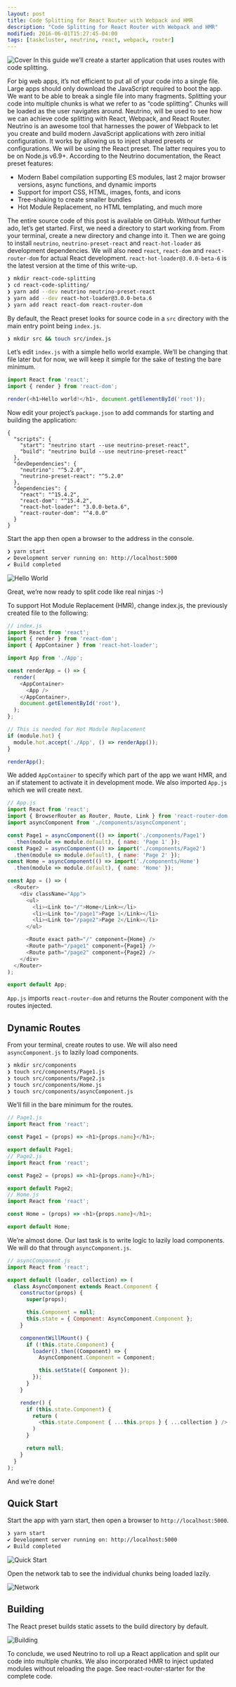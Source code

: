 ```yaml
---
layout: post
title: Code Splitting for React Router with Webpack and HMR
description: "Code Splitting for React Router with Webpack and HMR"
modified: 2016-06-01T15:27:45-04:00
tags: [taskcluster, neutrino, react, webpack, router]
---
```

![Cover](/assets/images/code-splitting/cover-picture.jpeg)
In this guide we’ll create a starter application that uses routes with code splitting.

For big web apps, it’s not efficient to put all of your code into a single file. Large apps should only download the JavaScript required to boot the app. We want to be able to break a single file into many fragments. Splitting your code into multiple chunks is what we refer to as “code splitting”. Chunks will be loaded as the user navigates around.
Neutrino, will be used to see how we can achieve code splitting with React, Webpack, and React Router. Neutrino is an awesome tool that harnesses the power of Webpack to let you create and build modern JavaScript applications with zero initial configuration. It works by allowing us to inject shared presets or configurations. We will be using the React preset. The latter requires you to be on Node.js v6.9+. According to the Neutrino documentation, the React preset features:

- Modern Babel compilation supporting ES modules, last 2 major browser versions, async functions, and dynamic imports
- Support for import CSS, HTML, images, fonts, and icons
- Tree-shaking to create smaller bundles
- Hot Module Replacement, no HTML templating, and much more

The entire source code of this post is available on GitHub. Without further ado, let’s get started.
First, we need a directory to start working from. From your terminal, create a new directory and change into it. Then we are going to install `neutrino`, `neutrino-preset-react` and `react-hot-loader` as development dependencies. We will also need `react`, `react-dom` and `react-router-dom` for actual React development. `react-hot-loader@3.0.0-beta-6` is the latest version at the time of this write-up.

```bash
❯ mkdir react-code-splitting
❯ cd react-code-splitting/
❯ yarn add --dev neutrino neutrino-preset-react
❯ yarn add --dev react-hot-loader@3.0.0-beta.6
❯ yarn add react react-dom react-router-dom
```

By default, the React preset looks for source code in a `src` directory with the main entry point being `index.js`.

```bash
❯ mkdir src && touch src/index.js
```

Let’s edit `index.js` with a simple hello world example. We’ll be changing that file later but for now, we will keep it simple for the sake of testing the bare minimum.

```javascript
import React from 'react';
import { render } from 'react-dom';

render(<h1>Hello world!</h1>, document.getElementById('root'));
```

Now edit your project’s `package.json` to add commands for starting and building the application:

```
{
  "scripts": {
    "start": "neutrino start --use neutrino-preset-react",
    "build": "neutrino build --use neutrino-preset-react"
  },
  "devDependencies": {
    "neutrino": "^5.2.0",
    "neutrino-preset-react": "^5.2.0"
  },
  "dependencies": {
    "react": "^15.4.2",
    "react-dom": "^15.4.2",
    "react-hot-loader": "3.0.0-beta.6",
    "react-router-dom": "^4.0.0"
  }
}
```

Start the app then open a browser to the address in the console.

```bash
❯ yarn start
✔ Development server running on: http://localhost:5000
✔ Build completed
```

![Hello World](/assets/images/code-splitting/hello-world.png)

Great, we’re now ready to split code like real ninjas :-)

To support Hot Module Replacement (HMR), change index.js, the previously created file to the following:

```javascript
// index.js
import React from 'react';
import { render } from 'react-dom';
import { AppContainer } from 'react-hot-loader';

import App from './App';

const renderApp = () => {
  render(
    <AppContainer>
      <App />
    </AppContainer>,
    document.getElementById('root'),
  );
};

// This is needed for Hot Module Replacement
if (module.hot) {
  module.hot.accept('./App', () => renderApp());
}

renderApp();
```

We added `AppContainer` to specify which part of the app we want HMR, and an if statement to activate it in development mode. We also imported `App.js` which we will create next.

```javascript
// App.js
import React from 'react';
import { BrowserRouter as Router, Route, Link } from 'react-router-dom';
import asyncComponent from './components/asyncComponent';

const Page1 = asyncComponent(() => import('./components/Page1')
  .then(module => module.default), { name: 'Page 1' });
const Page2 = asyncComponent(() => import('./components/Page2')
  .then(module => module.default), { name: 'Page 2' });
const Home = asyncComponent(() => import('./components/Home')
  .then(module => module.default), { name: 'Home' });

const App = () => (
  <Router>
    <div className="App">
      <ul>
        <li><Link to="/">Home</Link></li>
        <li><Link to="/page1">Page 1</Link></li>
        <li><Link to="/page2">Page 2</Link></li>
      </ul>

      <Route exact path="/" component={Home} />
      <Route path="/page1" component={Page1} />
      <Route path="/page2" component={Page2} />
    </div>
  </Router>
);

export default App;
```

`App.js` imports `react-router-dom` and returns the Router component with the routes injected.

## Dynamic Routes

From your terminal, create routes to use. We will also need `asyncComponent.js` to lazily load components.

```bash
❯ mkdir src/components
❯ touch src/components/Page1.js
❯ touch src/components/Page2.js
❯ touch src/components/Home.js
❯ touch src/components/asyncComponent.js
```

We’ll fill in the bare minimum for the routes.

```javascript
// Page1.js
import React from 'react';

const Page1 = (props) => <h1>{props.name}</h1>;

export default Page1;
// Page2.js
import React from 'react';

const Page2 = (props) => <h1>{props.name}</h1>;

export default Page2;
// Home.js
import React from 'react';

const Home = (props) => <h1>{props.name}</h1>;

export default Home;
```

We’re almost done. Our last task is to write logic to lazily load components. We will do that through `asyncComponent.js`.

```javascript
// asyncComponent.js
import React from 'react';

export default (loader, collection) => (
  class AsyncComponent extends React.Component {
    constructor(props) {
      super(props);

      this.Component = null;
      this.state = { Component: AsyncComponent.Component };
    }

    componentWillMount() {
      if (!this.state.Component) {
        loader().then((Component) => {
          AsyncComponent.Component = Component;

          this.setState({ Component });
        });
      }
    }

    render() {
      if (this.state.Component) {
        return (
          <this.state.Component { ...this.props } { ...collection } />
        )
      }

      return null;
    }
  }
);
```

And we’re done!

## Quick Start

Start the app with yarn start, then open a browser to `http://localhost:5000`.

```bash
❯ yarn start
✔ Development server running on: http://localhost:5000
✔ Build completed
```

![Quick Start](/assets/images/code-splitting/quick-start.png)

Open the network tab to see the individual chunks being loaded lazily.

![Network](/assets/images/code-splitting/network.png)

## Building

The React preset builds static assets to the build directory by default.

![Building](/assets/images/code-splitting/building.png)

To conclude, we used Neutrino to roll up a React application and split our code into multiple chunks. We also incorporated HMR to inject updated modules without reloading the page. See react-router-starter for the complete code.

